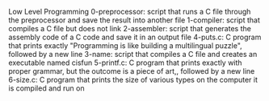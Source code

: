 Low Level Programming
0-preprocessor: script that runs a C file through the preprocessor and save the result into another file
1-compiler: script that compiles a C file but does not link
2-assembler: script that generates the assembly code of a C code and save it in an output file
4-puts.c: C program that prints exactly "Programming is like building a multilingual puzzle", followed by a new line
3-name: script that compiles a C file and creates an executable named cisfun
5-printf.c: C program that prints exactly with proper grammar, but the outcome is a piece of art,, followed by a new line
6-size.c: C program that prints the size of various types on the computer it is compiled and run on
